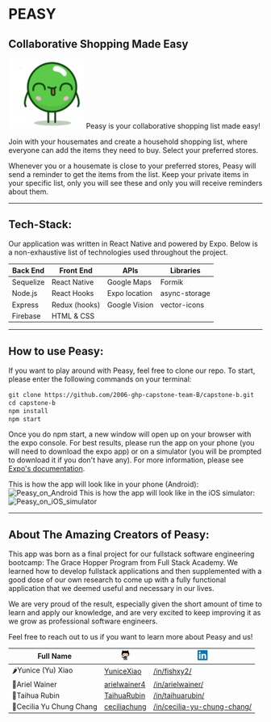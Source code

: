 # PEASY

## Collaborative Shopping Made Easy

<img src="assets/pea.png" width="150">
Peasy is your collaborative shopping list made easy!

Join with your housemates and create a household shopping list, where everyone can add the items they need to buy.
Select your preferred stores.

Whenever you or a housemate is close to your preferred stores, Peasy will send a reminder to get the items from the list.
Keep your private items in your specific list, only you will see these and only you will receive reminders about them.

---

## Tech-Stack:

Our application was written in React Native and powered by Expo. Below is a non-exhaustive list of technologies used throughout the project.

| Back End | Front End | APIs | Libraries
| ----------- | ----------- | ----------- | ----------- |
| Sequelize | React Native | Google Maps | Formik
| Node.js | React Hooks | Expo location | async-storage
| Express | Redux (hooks) | Google Vision | vector-icons
| Firebase | HTML & CSS |  |


---

## How to use Peasy:

If you want to play around with Peasy, feel free to clone our repo. To start, please enter the following commands on your terminal:

```shell
git clone https://github.com/2006-ghp-capstone-team-B/capstone-b.git
cd capstone-b
npm install
npm start
```

Once you do npm start, a new window will open up on your browser with the expo console. For best results, please run the app on your phone (you will need to download the expo app) or on a simulator (you will be prompted to download it if you don't have any). For more information, please see [Expo's documentation](https://docs.expo.io/get-started/installation/).

This is how the app will look like in your phone (Android):
![Peasy_on_Android](./assets/)
This is how the app will look like in the iOS simulator:
![Peasy_on_iOS_simulator](./assets)


---

## About The Amazing Creators of Peasy:
This app was born as a final project for our fullstack software engineering bootcamp: The Grace Hopper Program from Full Stack Academy. We learned how to develop fullstack applications and then supplemented with a good dose of our own research to come up with a fully functional application that we deemed useful and necessary in our lives.

We are very proud of the result, especially given the short amount of time to learn and apply our knowledge, and are very excited to keep improving it as we grow as professional software engineers.

Feel free to reach out to us if you want to learn more about Peasy and us!

| Full Name | <img src="assets/octocat.png" width="20"> |  <img src="assets/linkedin.png" width="20">| 
| ----------- | ----------- | ----------- |
| 🌶️Yunice (Yu) Xiao  | [YuniceXiao](https://github.com/YuniceXiao) | [/in/fishxy2/](https://www.linkedin.com/in/fishxy2/) |
| 🥓Ariel Wainer | [arielwainer4](https://github.com/arielwainer4) | [/in/arielwainer/](https://www.linkedin.com/in/arielwainer/) |
| 🍠Taihua Rubin | [TaihuaRubin](https://github.com/TaihuaRubin) | [/in/taihuarubin/](https://www.linkedin.com/in/taihuarubin/) |
| 🥘Cecilia Yu Chung Chang | [ceciliachung](https://github.com/ceciliachung) | [/in/cecilia-yu-chung-chang/](https://www.linkedin.com/in/cecilia-yu-chung-chang/) |

